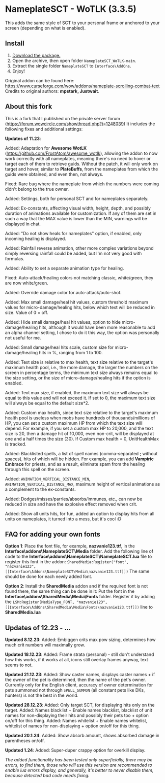 # NameplateSCT - WoTLK (3.3.5)
This adds the same style of SCT to your personal frame or anchored to your screen (depending on what is enabled).

## Install

1. [Download the package.](https://github.com/bkader/NameplateSCT_WoTLK/archive/refs/heads/main.zip)
2. Open the archive, then open folder `NameplateSCT_WoTLK-main`.
3. Extract the single folder `NameplateSCT` to `Interface\AddOns`.
4. Enjoy!

Original addon can be found here: https://www.curseforge.com/wow/addons/nameplate-scrolling-combat-text
Credits to original authors: **mpstark, Justwait**.


## About this fork

This is a fork that I published on the private server forum (https://forum.wowcircle.com/showthread.php?t=1248039)
It includes the following fixes and additional settings:

**Updates of 11.23**:

Added: Adaptation for **Awesome WotLK** (https://github.com/FrostAtom/awesome_wotlk), allowing the addon to now work correctly with all nameplates, meaning there's no need to hover or target each of them to retrieve guids. Without the patch, it will only work on target and hover, similar to **PlateBuffs**, from the nameplates from which the guids were obtained, and even then, not always.

Fixed: Rare bug where the nameplate from which the numbers were coming didn't belong to the true owner.

Added: Settings, both for personal SCT and for nameplates separately.

Added: Ex-constants, affecting visual width, height, depth, and possibly duration of animations available for customization. If any of them are set in such a way that the MAX value is lower than the MIN, warnings will be displayed in chat.

Added: "Do not show heals for nameplates" option, if enabled, only incoming healing is displayed.

Added: Rainfall reverse animation, other more complex variations beyond simply reversing rainfall could be added, but I'm not very good with formulas.

Added: Ability to set a separate animation type for healing.

Fixed: Auto-attack/healing colors not matching classic, white/green, they are now white/green.

Added: Override damage color for auto-attack/auto-shot.

Added: Max small damage/heal hit values, custom threshold maximum values for micro-damage/healing hits, below which text will be reduced in size. Value of 0 = off.

Added: Hide small damage/heal hit values, option to hide micro-damage/healing hits, although it would have been more reasonable to add an alpha channel setting, I chose to do it this way, the option was personally not useful for me.

Added: Small damage/heal hits scale, custom size for micro-damage/healing hits in %, ranging from 1 to 100.

Added: Text size is relative to max health, text size relative to the target's maximum health pool, i.e., the more damage, the larger the numbers on the screen in percentage terms, the minimum text size always remains equal to the size setting, or the size of micro-damage/healing hits if the option is enabled.

Added: Text max size, if enabled, the maximum text size will always be equal to this value and will not exceed it. If set to 0, the maximum text size will always be equal to the default size*2.

Added: Custom max health, since text size relative to the target's maximum health pool is useless when mobs have hundreds of thousands/millions of HP, you can set a custom maximum HP from which the text size will depend. For example, if you set a custom max HP to 20,000, and the text size is 20, then a damage hit of 10,000, even non-crit, will be displayed at one and a half times the size (30). If Custom max health = 0, UnitHealthMax is tracked.

Added: Blacklisted spells, a list of spell names (comma-separated **;** without spaces), hits of which will be hidden. For example, you can add **Vampiric Embrace** for priests, and as a result, eliminate spam from the healing through this spell on the screen.

Added: `ANIMATION_VERTICAL_DISTANCE_MIN`, `ANIMATION_VERTICAL_DISTANCE_MAX`, maximum height of vertical animations as a complement to the ex-constants.

Added: Dodges/misses/parries/absorbs/immunes, etc., can now be reduced in size and have the explosive effect removed when crit.

Added: Show all units hits, for fun, added an option to display hits from all units on nameplates, it turned into a mess, but it's cool :D


## FAQ for adding your own fonts

**Option 1**:
Place the font file, for example, **nazvanie123.ttf**, in the **Interface\addons\NameplateSCT\Media** folder.
Add the following line of code to the **Interface\addons\NameplateSCT\NameplateSCT.lua** file to register this font in the addon:
`SharedMedia:Register("font", "nazvanie123", [[Interface\Addons\NameplateSCT\Media\nazvanie123.ttf]])`
The same should be done for each newly added font.

**Option 2**:
Install the **SharedMedia** addon and if the required font is not found there, the same thing can be done in it:
Put the font in the **Interface\addons\SharedMedia\Media\Fonts** folder.
Register it by adding the `LSM:Register(MediaType_FONT, "nazvanie123", [[Interface\AddOns\SharedMedia\Media\Fonts\nazvanie123.ttf]])` line to **SharedMedia.lua**


## Updates of 12.23 - ...


**Updated 8.12.23**:
Added: Embiggen crits max pow sizing, determines how much crit numbers will maximally grow.

**Updated 18.12.23**:
Added: Frame strata (personal) - still don't understand how this works, if it works at all, icons still overlay frames anyway, text seems to not.

**Updated 21.12.23**:
Added: Show caster names, displays caster names + if the owner of the pet is determined, then the name of the pet's owner. Currently only for the English client, accuracy of owner determination for pets summoned not through `SPELL_SUMMON` (all constant pets like DKs, hunters) is not the best in the world.

**Updated 28.12.23**:
Added: Only target SCT, for displaying hits only on the target.
Added: Names blacklist + Enable names blacklist, blacklist of unit names for non-displaying their hits and possibly their pets too + option on/off for this thing.
Added: Names whitelist + Enable names whitelist, whitelist of names for non-displaying + option on/off for this thing.

**Updated 20.1.24**:
Added: Show absorb amount, shows absorbed damage in parentheses on/off.

**Updated 1.24**:
Added: Super-duper crappy option for overkill display.

*The added functionality has been tested only superficially, there may be errors, to find them, those who will use this version are recommended to enable lua errors display, and generally, it's better to never disable them, because detected bad code needs fixing.*
